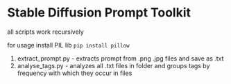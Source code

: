 # Stable Diffusion Prompt Toolkit

all scripts work recursively

for usage install PIL lib `pip install pillow`

1. extract_prompt.py - extracts prompt from .png .jpg files and save as .txt
2. analyse_tags.py - analyzes all .txt files in folder and groups tags by frequency with which they occur in files
